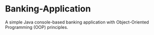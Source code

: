 # Banking-Application
A simple Java console-based banking application with Object-Oriented Programming (OOP) principles.
